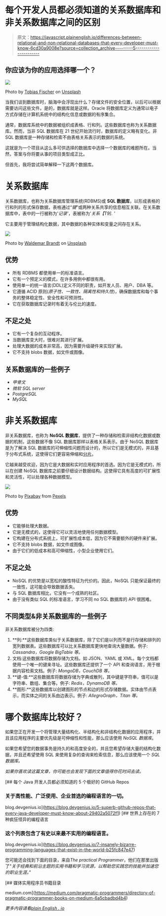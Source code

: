 # 每个开发人员都必须知道的关系数据库和非关系数据库之间的区别

> 原文：<https://javascript.plainenglish.io/differences-between-relational-and-non-relational-databases-that-every-developer-must-know-6cd30a9008e?source=collection_archive---------5----------------------->

## 你应该为你的应用选择哪一个？

![](img/9ee10d34aec537faf5a52cc8a4455ca5.png)

Photo by [Tobias Fischer](https://unsplash.com/@tofi?utm_source=unsplash&utm_medium=referral&utm_content=creditCopyText) on [Unsplash](https://unsplash.com/s/photos/database?utm_source=unsplash&utm_medium=referral&utm_content=creditCopyText)

当我们谈到数据库时，脑海中会浮现出什么？存储文件的安全位置，以后可以根据需要访问这些文件。是的，数据库就是这样。Oracle 将数据库定义为通常以电子方式存储在计算机系统中的结构化信息或数据的有序集合。

通常，数据库系统中的数据被组织成表格、行和列。这些数据库也称为关系数据库。然而，当非 SQL 数据库在 21 世纪开始流行时，数据库的定义略有变化。非 SQL 数据库是一种存储和检索不由表格关系表示的数据的系统。

这就是为一个项目从这么多可供选择的数据库中选择一个数据库的难题所在。当然，答案与你将要从事的项目类型成正比。

但首先，我将尝试简单解释一下这两个数据库。

# 关系数据库

关系数据库，也称为关系数据库管理系统(RDBMS)或 **SQL 数据库**，以形成表格的行和列的形式保存数据，表格通过“*键*”或两种关系共享的信息相互关联。在关系数据库中，表中的一行被称为'*记录'*，表被称为'*关系【T9]. '*

它主要用于管理结构化数据，其中数据的各种实体和变量之间存在关系。

![](img/f506b2364e53f287747fe90df9feab05.png)

Photo by [Waldemar Brandt](https://unsplash.com/@waldemarbrandt67w?utm_source=unsplash&utm_medium=referral&utm_content=creditCopyText) on [Unsplash](https://unsplash.com/s/photos/locker?utm_source=unsplash&utm_medium=referral&utm_content=creditCopyText)

## 优势

*   所有 RDBMS 都使用单一的标准语言。
*   它有一个预定义的模式，在许多用例中都很有用。
*   使用单一的统一语言(DDL)定义不同的职责，如开发人员、用户、DBA 等。
*   它遵循 ACID 原则(*原子性、一致性、隔离性和持久性*)，确保数据库和每个事务的整体稳定性、安全性和可预测性。
*   它在获取数据库记录时有着无与伦比的速度。

## 不足之处

*   它有一个复杂的互动程序。
*   当数据库变大时，很难对其进行扩展。
*   处理大数据的成本非常高，因为需要升级硬件来实现扩展。
*   它不支持 blobs 数据，如文件或图像。

## 关系数据库的一些例子

*   *甲骨文*
*   *微软 SQL server*
*   *PostgreSQL*
*   *MySQL*

# 非关系数据库

非关系数据库，也称为 **NoSQL 数据库**，提供了一种存储和检索非结构化数据或数据的机制，这些数据不像 SQL 数据库那样以表格关系表示。由于 NoSQL 数据库是为了解决 SQL 数据库的可伸缩性问题而设计的，所以它们是无模式的，并且基于分布式系统，这使得它们更容易伸缩和[分片](https://en.wikipedia.org/wiki/Shard_(database_architecture))。

它越来越受欢迎，因为它是大数据和实时应用程序的首选。因为它是无模式的，所以在创建 NoSQL 数据库之前要仔细设计数据结构。这使得它具有高度的可扩展性和灵活性，可以处理各种数据模型。

![](img/b2e1872b610e1489863213926063a78e.png)

Photo by [Pixabay](https://www.pexels.com/@pixabay?utm_content=attributionCopyText&utm_medium=referral&utm_source=pexels) from [Pexels](https://www.pexels.com/photo/time-lapse-photography-of-blue-lights-373543/?utm_content=attributionCopyText&utm_medium=referral&utm_source=pexels)

## 优势

*   它能够处理大数据。
*   它是无模式的，这使得它可以灵活地使用任何数据模型。
*   它构建在分布式系统上，可扩展性成本低，因为它不需要额外的硬件来扩展。
*   它不支持 blobs 数据，如文件或图像。
*   由于它们的低成本和高可伸缩性，小型企业使用它们。

## 不足之处

*   NoSQL 的优势是以宽松的酸性特征为代价的。因此，NoSQL 只能保证最终的一致性，这可能会导致数据丢失。
*   与 SQL 数据库相比，它没有一个成熟的社区。
*   由于没有类似 SQL 的标准语言，学习不同 no SQL 数据库的 API 很困难。

## 不同类型&非关系数据库的一些例子

非关系数据库被分为四类:

1.  **列:**这些数据库类似于关系数据库，除了它们是以列而不是行存储和排列的宽列数据表。这些数据库可以比关系数据库更快地查询大量数据。例子: *Cassandra，Google BigTable 等。*
2.  文档:这些数据库将数据存储为文档，如 JSON、YAML 或 XML。每个文档都使用一个唯一的键来寻址。这些数据库还提供了一个 API 和查询语言，用于根据内容检索文档。例子: *MongoDB，CouchDB 等。*
3.  **键-值:**这些数据库将数据存储为字典或散列，其中键是字符串，值可以是字符串、数组、集合等。例子: *Redis，DynamoDB 等。*
4.  **图形:**这些数据库以创建图形的节点和边的形式存储数据。实体由节点表示，而实体之间的关系由边表示。例子: *AllegroGraph，Titan 等。*

# 哪个数据库比较好？

如果您正在开发一个将管理大量结构化、半结构化和非结构化数据的应用程序，并且该应用程序的主要优先级是可伸缩性和性能，那么应该使用 *NoSQL 数据库*。

如果您希望您的数据事务是持久的和高度安全的，并且您希望存储大量的结构化数据，并且还希望使用 SQL 来使用复杂的查询来检索信息，那么应该使用一个 *SQL 数据库。*

*如果你喜欢读这篇文章，你可能也会发现下面的文章值得你花时间去读。*

[](https://blog.devgenius.io/5-superb-github-repos-that-every-java-developer-must-know-about-29402a5072f1) [## 每个 Java 开发人员都必须知道的 5 个极好的 GitHub Repos

### 关于高性能、广泛使用、企业首选的编程语言的一切。

blog.devgenius.io](https://blog.devgenius.io/5-superb-github-repos-that-every-java-developer-must-know-about-29402a5072f1) [](https://blog.devgenius.io/7-insanely-bizarre-programming-languages-that-exist-in-the-world-b25fc847e47) [## 世界上存在的 7 种疯狂怪异的编程语言

### 这个列表包含了有史以来最不实用的编程语言。

blog.devgenius.io](https://blog.devgenius.io/7-insanely-bizarre-programming-languages-that-exist-in-the-world-b25fc847e47) 

您可能还会找到下面的目录，来自*The practical Programmer*，他们在那里出版了"*关于经典和前沿主题的实用书籍和学习资源，以帮助您实践您的技能并加速您的职业生涯。*”

 [## 媒体实用程序员书籍目录

medium.com](https://medium.com/pragmatic-programmers/directory-of-pragmatic-programmer-books-on-medium-6a5cbadbd4b4) 

*更多内容请看*[*plain English . io*](http://plainenglish.io/)